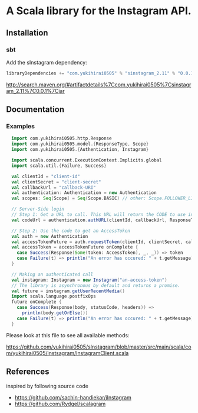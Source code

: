 # A Scala library for the Instagram API.

## Installation

### sbt

Add the sInstagram dependency:

```scala
libraryDependencies += "com.yukihirai0505" % "sinstagram_2.11" % "0.0.1"
```

http://search.maven.org/#artifactdetails%7Ccom.yukihirai0505%7Csinstagram_2.11%7C0.0.1%7Cjar

## Documentation

### Examples

```scala
  import com.yukihirai0505.http.Response
  import com.yukihirai0505.model.{ResponseType, Scope}
  import com.yukihirai0505.{Authentication, Instagram}

  import scala.concurrent.ExecutionContext.Implicits.global
  import scala.util.{Failure, Success}

  val clientId = "client-id"
  val clientSecret = "client-secret"
  val callbackUrl = "callback-URI"
  val authentication: Authentication = new Authentication
  val scopes: Seq[Scope] = Seq(Scope.BASIC) // other: Scope.FOLLOWER_LIST, Scope.PUBLIC_CONTENT, Scope.COMMENTS, Scope.LIKES, Scope.RELATIONSHIPS

  // Server-Side login
  // Step 1: Get a URL to call. This URL will return the CODE to use in step 2
  val codeUrl = authentication.authURL(clientId, callbackUrl, ResponseType.CODE, scopes)

  // Step 2: Use the code to get an AccessToken
  val auth = new Authentication
  val accessTokenFuture = auth.requestToken(clientId, clientSecret, callbackUrl, "the-code-from-step-1")
  val accessToken = accessTokenFuture onComplete {
    case Success(Response(Some(token: AccessToken), _, _)) => token
    case Failure(t) => println("An error has occured: " + t.getMessage)
  }

  // Making an authenticated call
  val instagram: Instagram = new Instagram("an-access-token")
  // The library is asynchronous by default and returns a promise.
  val future = instagram.getUserRecentMedia()
  import scala.language.postfixOps
  future onComplete {
    case Success(Response(body, statusCode, headers)) =>
      println(body.getOrElse())
    case Failure(t) => println("An error has occured: " + t.getMessage)
  }
```

Please look at this file to see all available methods:

https://github.com/yukihirai0505/sInstagram/blob/master/src/main/scala/com/yukihirai0505/instsagram/InstagramClient.scala

## References

inspired by following source code

- https://github.com/sachin-handiekar/jInstagram
- https://github.com/Rydgel/scalagram
